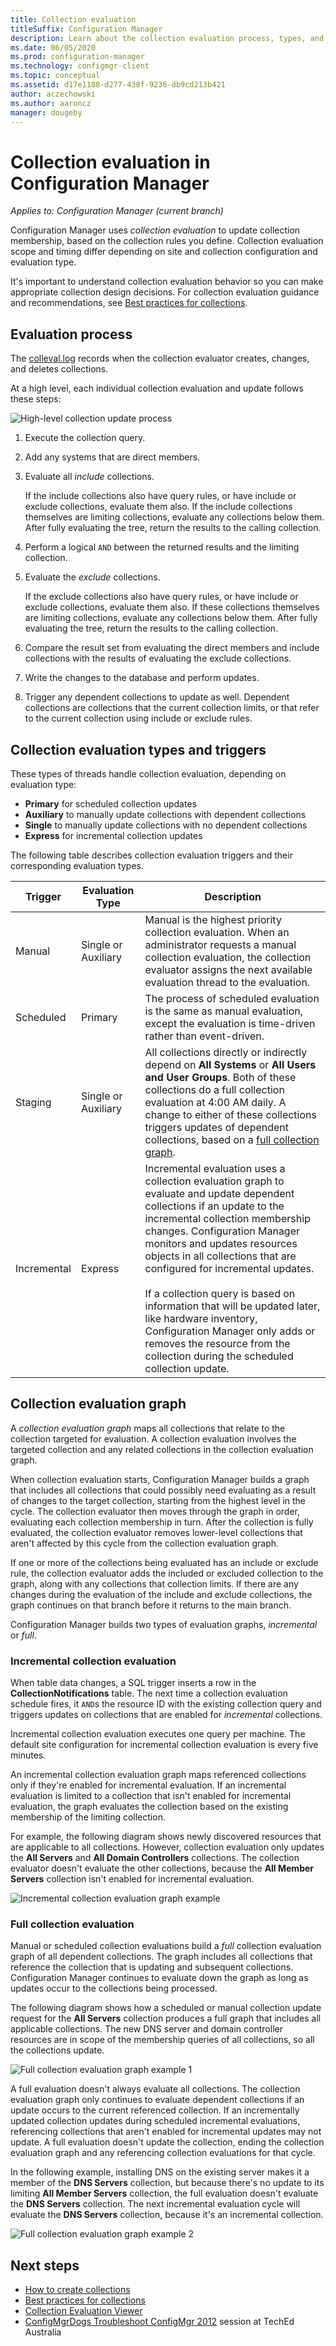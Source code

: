 ```yaml
---
title: Collection evaluation
titleSuffix: Configuration Manager
description: Learn about the collection evaluation process, types, and triggers. Understand the collection evaluation graph and hierarchy.
ms.date: 06/05/2020
ms.prod: configuration-manager
ms.technology: configmgr-client
ms.topic: conceptual
ms.assetid: d17e1188-d277-438f-9236-db9cd213b421
author: aczechowski
ms.author: aaroncz
manager: dougeby
---
```

# Collection evaluation in Configuration Manager

*Applies to: Configuration Manager (current branch)*

Configuration Manager uses *collection evaluation* to update collection membership, based on the collection rules you define. Collection evaluation scope and timing differ depending on site and collection configuration and evaluation type. 

It's important to understand collection evaluation behavior so you can make appropriate collection design decisions. For collection evaluation guidance and recommendations, see [Best practices for collections](best-practices-for-collections.md).

## Evaluation process

The [colleval.log](../../../plan-design/hierarchy/log-files.md#BKMK_ServerLogs) records when the collection evaluator creates, changes, and deletes collections.

At a high level, each individual collection evaluation and update follows these steps:

![High-level collection update process](media/high-level-collection-update-process.png)

1. Execute the collection query.
1. Add any systems that are direct members.
1. Evaluate all *include* collections.
   
   If the include collections also have query rules, or have include or exclude collections, evaluate them also. If the include collections themselves are limiting collections, evaluate any collections below them. After fully evaluating the tree, return the results to the calling collection.
   
1. Perform a logical `AND` between the returned results and the limiting collection.
1. Evaluate the *exclude* collections.
   
   If the exclude collections also have query rules, or have include or exclude collections, evaluate them also. If these collections themselves are limiting collections, evaluate any collections below them. After fully evaluating the tree, return the results to the calling collection.
   
1. Compare the result set from evaluating the direct members and include collections with the results of evaluating the exclude collections.
1. Write the changes to the database and perform updates.
1. Trigger any dependent collections to update as well. Dependent collections are collections that the current collection limits, or that refer to the current collection using include or exclude rules.

## Collection evaluation types and triggers

These types of threads handle collection evaluation, depending on evaluation type:

- **Primary** for scheduled collection updates
- **Auxiliary** to manually update collections with dependent collections
- **Single** to manually update collections with no dependent collections
- **Express** for incremental collection updates

The following table describes collection evaluation triggers and their corresponding evaluation types. 

| Trigger | Evaluation Type | Description |
|---------|-----------------|-------------|
|Manual|Single or Auxiliary|Manual is the highest priority collection evaluation. When an administrator requests a manual collection evaluation, the collection evaluator assigns the next available evaluation thread to the evaluation.|
|Scheduled|Primary|The process of scheduled evaluation is the same as manual evaluation, except the evaluation is time-driven rather than event-driven.|
|Staging|Single or Auxiliary|All collections directly or indirectly depend on **All Systems** or **All Users and User Groups**. Both of these collections do a full collection evaluation at 4:00 AM daily. A change to either of these collections triggers updates of dependent collections, based on a [full collection graph](#collection-evaluation-graph).
|Incremental|Express|Incremental evaluation uses a collection evaluation graph to evaluate and update dependent collections if an update to the incremental collection membership changes. Configuration Manager monitors and updates resources objects in all collections that are configured for incremental updates.<br /><br />If a collection query is based on information that will be updated later, like hardware inventory, Configuration Manager only adds or removes the resource from the collection during the scheduled collection update.|

## Collection evaluation graph

A *collection evaluation graph* maps all collections that relate to the collection targeted for evaluation. A collection evaluation involves the targeted collection and any related collections in the collection evaluation graph.

When collection evaluation starts, Configuration Manager builds a graph that includes all collections that could possibly need evaluating as a result of changes to the target collection, starting from the highest level in the cycle. The collection evaluator then moves through the graph in order, evaluating each collection membership in turn. After the collection is fully evaluated, the collection evaluator removes lower-level collections that aren't affected by this cycle from the collection evaluation graph.

If one or more of the collections being evaluated has an include or exclude rule, the collection evaluator adds the included or excluded collection to the graph, along with any collections that collection limits. If there are any changes during the evaluation of the include and exclude collections, the graph continues on that branch before it returns to the main branch.

Configuration Manager builds two types of evaluation graphs, *incremental* or *full*.

### Incremental collection evaluation

When table data changes, a SQL trigger inserts a row in the **CollectionNotifications** table. The next time a collection evaluation schedule fires, it `AND`s the resource ID with the existing collection query and triggers updates on collections that are enabled for *incremental* collections.

Incremental collection evaluation executes one query per machine. The default site configuration for incremental collection evaluation is every five minutes.

An incremental collection evaluation graph maps referenced collections only if they're enabled for incremental evaluation. If an incremental evaluation is limited to a collection that isn't enabled for incremental evaluation, the graph evaluates the collection based on the existing membership of the limiting collection. 

For example, the following diagram shows newly discovered resources that are applicable to all collections. However, collection evaluation only updates the **All Servers** and **All Domain Controllers** collections. The collection evaluator doesn't evaluate the other collections, because the **All Member Servers** collection isn't enabled for incremental evaluation.

![Incremental collection evaluation graph example](media/incremental-collection-evaluation-graph.png)

### Full collection evaluation

Manual or scheduled collection evaluations build a *full* collection evaluation graph of all dependent collections. The graph includes all collections that reference the collection that is updating and subsequent collections. Configuration Manager continues to evaluate down the graph as long as updates occur to the collections being processed.

The following diagram shows how a scheduled or manual collection update request for the **All Servers** collection produces a full graph that includes all applicable collections. The new DNS server and domain controller resources are in scope of the membership queries of all collections, so all the collections update.

![Full collection evaluation graph example 1](media/full-collection-evaluation-graph-1.png)

A full evaluation doesn't always evaluate all collections. The collection evaluation graph only continues to evaluate dependent collections if an update occurs to the current referenced collection. If an incrementally updated collection updates during scheduled incremental evaluations, referencing collections that aren't enabled for incremental updates may not update. A full evaluation doesn't update the collection, ending the collection evaluation graph and any referencing collection evaluations for that cycle. 

In the following example, installing DNS on the existing server makes it a member of the **DNS Servers** collection, but because there's no update to its limiting **All Member Servers** collection, the full evaluation doesn't evaluate the **DNS Servers** collection. The next incremental evaluation cycle will evaluate the **DNS Servers** collection, because it's an incremental collection.

![Full collection evaluation graph example 2](media/full-collection-evaluation-graph-2.png)

## Next steps
- [How to create collections](create-collections.md)
- [Best practices for collections](best-practices-for-collections.md)
- [Collection Evaluation Viewer](../../../support/ceviewer.md)
- [ConfigMgrDogs Troubleshoot ConfigMgr 2012](https://channel9.msdn.com/Events/TechEd/Australia/2014/DCI411) session at TechEd Australia